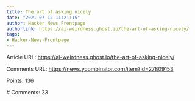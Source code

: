 ```yaml
---
title: The art of asking nicely
date: "2021-07-12 11:21:15"
author: Hacker News Frontpage
authorlink: https://ai-weirdness.ghost.io/the-art-of-asking-nicely/
tags:
- Hacker-News-Frontpage
---
```


<p>Article URL: <a href="https://ai-weirdness.ghost.io/the-art-of-asking-nicely/">https://ai-weirdness.ghost.io/the-art-of-asking-nicely/</a></p>
<p>Comments URL: <a href="https://news.ycombinator.com/item?id=27809153">https://news.ycombinator.com/item?id=27809153</a></p>
<p>Points: 136</p>
<p># Comments: 23</p>
